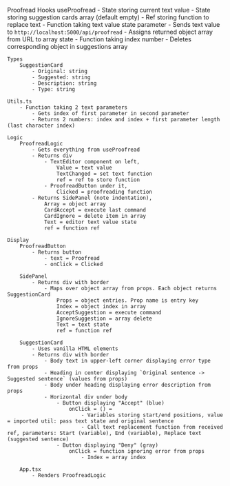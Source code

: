 Proofread
    Hooks
        useProofread
            - State storing current text value
            - State storing suggestion cards array (default empty)
            - Ref storing function to replace text
            - Function taking text value state parameter
                - Sends text value to `http://localhost:5000/api/proofread`
                - Assigns returned object array from URL to array state
            - Function taking index number
                - Deletes corresponding object in suggestions array

    Types
        SuggestionCard
            - Original: string
            - Suggested: string
            - Description: string
            - Type: string

    Utils.ts
        - Function taking 2 text parameters
            - Gets index of first parameter in second parameter
            - Returns 2 numbers: index and index + first parameter length (last character index)

    Logic
        ProofreadLogic
            - Gets everything from useProofread
            - Returns div
                - TextEditor component on left,
                    Value = text value
                    TextChanged = set text function
                    ref = ref to store function
                - ProofreadButton under it,
                    Clicked = proofreading function
            - Returns SidePanel (note indentation),
                Array = object array
                CardAccept = execute last command
                CardIgnore = delete item in array
                Text = editor text value state
                ref = function ref

    Display
        ProofreadButton
            - Returns button
                - text = Proofread
                - onClick = Clicked

        SidePanel
            - Returns div with border
                - Maps over object array from props. Each object returns SuggestionCard
                    Props = object entries. Prop name is entry key
                    Index = object index in array
                    AcceptSuggestion = execute command
                    IgnoreSuggestion = array delete
                    Text = text state
                    ref = function ref

        SuggestionCard
            - Uses vanilla HTML elements
            - Returns div with border
                - Body text in upper-left corner displaying error type from props
                - Heading in center displaying `Original sentence -> Suggested sentence` (values from props)
                - Body under heading displaying error description from props
                - Horizontal div under body
                    - Button displaying "Accept" (blue)
                        onClick = () =
                            - Variables storing start/end positions, value = imported util: pass text state and original sentence
                            - Call text replacement function from received ref, parameters: Start (variable), End (variable), Replace text (suggested sentence)
                    - Button displaying "Deny" (gray)
                        onClick = function ignoring error from props
                            - Index = array index

        App.tsx
            - Renders ProofreadLogic